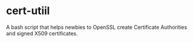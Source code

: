 # cert-utiil
A bash script that helps newbies to OpenSSL create Certificate Authorities and signed X509 certificates.
